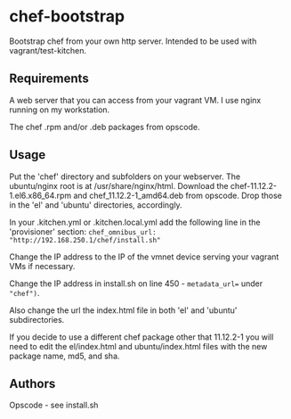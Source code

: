 chef-bootstrap
==============
Bootstrap chef from your own http server.
Intended to be used with vagrant/test-kitchen.

Requirements
------------
A web server that you can access from your vagrant VM.  I use nginx running on my workstation.

The chef .rpm and/or .deb packages from opscode.

Usage
-----
Put the 'chef' directory and subfolders on your webserver.  The ubuntu/nginx root is at /usr/share/nginx/html.
Download the chef-11.12.2-1.el6.x86_64.rpm and chef_11.12.2-1_amd64.deb from opscode.
Drop those in the 'el' and 'ubuntu' directories, accordingly.

In your .kitchen.yml or .kitchen.local.yml add the following line in the 'provisioner' section:
```chef_omnibus_url: "http://192.168.250.1/chef/install.sh"```

Change the IP address to the IP of the vmnet device serving your vagrant VMs if necessary.

Change the IP address in install.sh on line 450 - ```metadata_url=``` under ```"chef")```.

Also change the url the index.html file in both 'el' and 'ubuntu' subdirectories.

If you decide to use a different chef package other that 11.12.2-1 you will need to edit the el/index.html and ubuntu/index.html files with the new package name, md5, and sha.

Authors
-------
Opscode - see install.sh